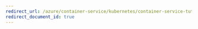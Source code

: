 ```yaml
---
redirect_url: /azure/container-service/kubernetes/container-service-tutorial-kubernetes-app-update
redirect_document_id: true
---
```

